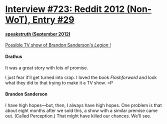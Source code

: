 # [Interview #723: Reddit 2012 (Non-WoT), Entry #29](https://www.theoryland.com/intvmain.php?i=723#29)

#### [speakstruth (September 2012)](http://www.reddit.com/r/Fantasy/comments/zujah/possible_tv_show_of_brandon_sandersons_legion/?sort=old)

[Possible TV show of Brandon Sanderson's
*Legion*
!](https://twitter.com/BrandSanderson/status/246347048058765312)

#### Drathus

It was a great story with lots of promise.

I just fear it'll get turned into crap. I loved the book
*Flashforward*
and look what they did to that trying to make it a TV show. =P

#### Brandon Sanderson

I have high hopes—but, then, I always have high hopes. One problem is that about eight months after we sold this, a show with a similar premise came out. (Called Perception.) That might have killed our chances. We'll see.

